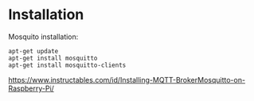 # Installation

Mosquito installation:

```
apt-get update
apt-get install mosquitto
apt-get install mosquitto-clients
```

https://www.instructables.com/id/Installing-MQTT-BrokerMosquitto-on-Raspberry-Pi/